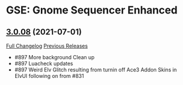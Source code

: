 # GSE: Gnome Sequencer Enhanced

## [3.0.08](https://github.com/TimothyLuke/GnomeSequencer-Enhanced/tree/3.0.08) (2021-07-01)
[Full Changelog](https://github.com/TimothyLuke/GnomeSequencer-Enhanced/compare/3.0.07...3.0.08) [Previous Releases](https://github.com/TimothyLuke/GnomeSequencer-Enhanced/releases)

- #897 More background Clean up  
- #897 Luacheck updates  
- #897 Weird Elv Glitch resulting from turnin off Ace3 Addon Skins in ElvUI following on from #831  
